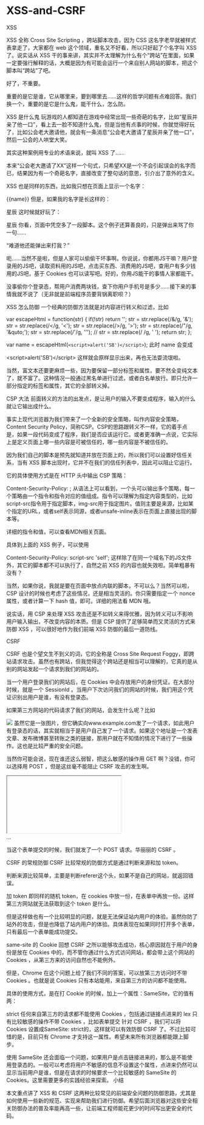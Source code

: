 # XSS-and-CSRF
XSS

XSS 全称 Cross Site Scripting ，跨站脚本攻击，因为 CSS 这名字老早就被样式表拿走了，大家都在 web 这个领域，重名又不好看，所以只好起了个名字叫 XSS 了。说实话从 XSS 干的事来讲，其实并不太理解为什么有个“跨站”在里面，如果一定要强行解释的话，大概是因为有可能会运行一个来自别人网站的脚本，把这个脚本叫“跨站”了吧。

好了，不重要。

重要的是它是谁，它从哪里来，要到哪里去……这样的哲学问题有点难回答。我们换一个，重要的是它是什么鬼，能干什么，怎么防。

XSS 是什么鬼
玩游戏的人都知道在游戏中经常出现一些奇葩的名字，比如“星辰并亲了他一口”，看上去一脸不知道什么鬼，但是当他有点事的时候，你就觉得好玩了，比如公会老大邀请他，就会有一条消息“公会老大邀请了星辰并亲了他一口”，然后一公会的人哄堂大笑。

其实这种案例用专业的术语来说，就叫 XSS 了……

本来“公会老大邀请了XX”这样一个句式，只希望XX是一个不会引起误会的名字而已，结果因为有一个奇葩名字，直接改变了整句话的意思，引介出了意外的含义。

XSS 也是同样的东西，比如我只想在页面上显示一个名字：

<span class="name">{{name}}</span>
但是，如果我的名字是长这样的：

星辰<script>alert('SB')</script>
这时候就好玩了：

<span class="name">星辰<script>alert('SB')</script></span>
你看，页面中凭空多了一段脚本。这个例子还算善良的，只是弹出来骂了你一句……

“难道他还能弹出来打我？”

呃……当然不是啦，但是人家可以偷偷干坏事啊。你说说，你都用JS干嘛？用户登录用的JS吧，读取资料用的JS吧，点击买东西、消费用的JS吧，查用户有多少钱用的JS吧，基于 Cookies 也可以读写吧。好的，你用JS能干的事情人家都能干。

没事偷你个登录态，帮用户消费两块钱，查下你用户手机号是多少……接下来的事情我就不说了（无非就是前端程序员要背锅离职呗？）

XSS 怎么防御
一个经典的防御方法就是对内容进行转义和过滤，比如

var escapeHtml = function(str) {
    if(!str) return '';
    str = str.replace(/&/g, '&amp;');
    str = str.replace(/</g, '&lt;');
    str = str.replace(/>/g, '&gt;');
    str = str.replace(/"/g, '&quto;');
    str = str.replace(/'/g, '&#39;');
    // str = str.replace(/ /g, '&#32;');
    return str;
};

var name = escapeHtml(`<script>alert('SB')</script>`);
此时 name 会变成

&lt;script&gt;alert(&#39;SB&#39;)&lt;/script&gt;
这样就会原样显示出来，再也无法耍流氓啦。

当然，富文本还要更麻烦一些，因为要保留一部分标签和属性，要不然全变纯文本了，就不富了。这种情况一般通过黑名单进行过滤，或者白名单放行。即只允许一部分指定的标签和属性，其它的全部转义掉。

CSP 大法
前面转义的方法的出发点，是让用户的输入不要变成程序，输入的什么就让它输出成什么。

事实上现代浏览器为我们带来了一个全新的安全策略，叫作内容安全策略，Content Security Policy，简称CSP。CSP的思路跟转义不一样，它的着手点是，如果一段代码变成了程序，我们是否应该运行它。或者更准确一点说，它实际上是定义页面上哪一些内容是可被信任的，哪一些内容是不被信任的。

因为我们自己的脚本是预先就知道并放在页面上的，所以我们可以设置好信任关系，当有 XSS 脚本出现时，它并不在我们的信任列表中，因此可以阻止它运行。

它的具体使用方式是在 HTTP 头中输出 CSP 策略：

Content-Security-Policy: <policy-directive>; <policy-directive>
从语法上可以看到，一个头可以输出多个策略，每一个策略由一个指令和指令对应的值组成。指令可以理解为指定内容类型的，比如script-src指令用于指定脚本，img-src用于指定图片。值则主要是来源，比如某个指定的URL，或者self表示同源，或者unsafe-inline表示在页面上直接出现的脚本等。

详细的指令和值，可以查看MDN相关页面。

具体到上面的 XSS 例子，可以使用

Content-Security-Policy: script-src 'self';
这样除了在同一个域名下的JS文件外，其它的脚本都不可以执行了，自然之前 XSS 的内容也就失效啦。简单粗暴有没有？

当然，如果你说，我就是要在页面中放点内联的脚本，不可以么？当然可以啦，CSP 设计的时候也考虑了这些情况，还是相当灵活的。你只需要指定一个 nonce 属性，或者计算一下 hash 值，即可。详细的用法看 MDN 哦。

说实话，用 CSP 来处理 XSS 攻击还是不如转义来得优雅，因为转义可以不影响用户输入输出，不改变内容的本质。但是 CSP 提供了足够简单而又灵活的方式来防御 XSS ，可以很好地作为我们前端 XSS 防御的最后一道防线。

CSRF

CSRF 也是个望文生不到义的词，它的全称是 Cross Site Request Foggy，即跨站请求攻击。虽然也有跨站，但我觉得这个跨站还是相当可以理解的，它真的是从别的网站发起一个请求到我们的网站的。

当一个用户登录我们的网站后，在 Cookies 中会存放用户的身份凭证。在大部分时候，就是一个 SessionId 。当用户下次访问我们的网站的时候，我们用这个凭证识别出用户是谁，有没有登录态。

如果第三方网站的代码请求了我们的网站，会发生什么呢？比如

<img src="http://www.example.com/haha" />
虽然它是一张图片，但它确实向www.example.com发了一个请求，如此用户有登录态的话，其实就相当于是用户自己发了一个请求。如果这个地址是一个发表文章、发布微博甚至转账之类的链接，那用户就在不知情的情况下进行了一些操作。这也是比较严重的安全问题。

当然你可能会说，现在谁还这么弱智，把这么敏感的操作用 GET 啊？没错，你可以选择用 POST ，但是这丝毫不能阻止 CSRF 攻击的发生啊。

<iframe name="test"></iframe>
<form target="test" method="post" action="http://www.example.com/haha">
    ...
</form>
当这个表单提交的时候，我们就发了一个 POST 请求。华丽丽的 CSRF 。

CSRF 的常规防御
CSRF 比较常规的防御方式是通过判断来源和加 token。

判断来源比较简单，主要是判断referer这个头，如果不是自己的网站，就返回错误。

加 token 即同样的随机 token，在 cookies 中放一份，在表单中再放一份。这样第三方网站就无法获取到这个 token 是什么。

但是这样做也有一个比较明显的问题，就是无法保证站内用户的体验。虽然你防了站外的攻击，但是也降低了站内用户的体验。具体表现在如果同时打开多个表单，只有最后一个表单能成功提交。

same-site 的 Cookie
回想 CSRF 之所以能够攻击成功，核心原因就在于用户的身份是放在 Cookies 中的，而不管你通过什么方式访问网站，都会带上这个网站的 Cookies ，从第三方来的访问自然也不能例外。

但是，Chrome 在这个问题上给了我们不同的答案，可以放第三方访问时不带 Cookies 。也就是说 Cookies 只有本站能用，来自第三方的访问都不能使用。

具体的使用方式，是在打 Cookie 的时候，加上一个属性：SameSite，它的值有两：

strict 任何来自第三方的请求都不能使用 Cookies ，包括通过链接点进来的
lex 只有比较敏感的操作不带 Cookies ，比如表单提交
针对 CSRF ，我们可以将 Cookies 设置成SameSite: strict的，这样就可以有效防御 CSRF 了。不过比较可惜的是，目前只有 Chrome 才支持这一属性。希望未来所有浏览器都能跟上脚步。

使用 SameSite 还会面临一个问题，如果用户是点击链接进来的，那么是不能使用登录态的。一般可以考虑将用户不敏感的信息不设置这个属性，点进来仍然可以显示当前用户是谁，但是在请求的时候要求一个比较敏感的 SameSite 的 Cookies。这里需要更多的实践经验来探索。
小结

本文重点讲了 XSS 和 CSRF 这两种比较常见的前端安全问题的防御思路，尤其是如何使用一些新的规范、实现来帮助我们进行防御。希望后面浏览器对这些安全相关防御办法的普及率能再高一些，让前端工程师能花更少的时间写出更安全的代码。
